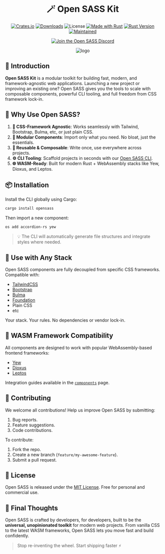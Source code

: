 <div align="center">

# 🪄 Open SASS Kit

[![Crates.io](https://img.shields.io/crates/v/opensass)](https://crates.io/crates/opensass)
[![Downloads](https://img.shields.io/crates/d/opensass)](https://crates.io/crates/opensass)
![License](https://img.shields.io/crates/l/opensass)
[![Made with Rust](https://img.shields.io/badge/Made%20with-Rust-1f425f.svg?logo=rust)](https://www.rust-lang.org/)
[![Rust Version](https://img.shields.io/badge/Rust-1.86%2B-blue.svg)](https://www.rust-lang.org)
[![Maintained](https://img.shields.io/badge/Maintained%3F-yes-green.svg)](https://github.com/wiseaidev)

[![Join the Open SASS Discord](https://dcbadge.limes.pink/api/server/b5JbvHW5nv)](https://discord.gg/b5JbvHW5nv)

![logo](https://raw.githubusercontent.com/wiseaidev/wiseaidev/refs/heads/main/assets/crabby-banner.png)

</div>

## 📜 Introduction

**Open SASS Kit** is a modular toolkit for building fast, modern, and framework-agnostic web applications. Launching a new project or improving an existing one? Open SASS gives you the tools to scale with composable components, powerful CLI tooling, and full freedom from CSS framework lock-in.

## 🎯 Why Use Open SASS?

1. **🎨 CSS-Framework Agnostic**: Works seamlessly with Tailwind, Bootstrap, Bulma, etc, or just plain CSS.
1. **🧩 Modular Components**: Import only what you need. No bloat, just the essentials.
1. **🔁 Reusable & Composable**: Write once, use everywhere across projects.
1. **⚙️ CLI Tooling**: Scaffold projects in seconds with our [Open SASS CLI](https://github.com/opensass/cli).
1. **🌐 WASM-Ready**: Built for modern Rust + WebAssembly stacks like Yew, Dioxus, and Leptos.

## 📦 Installation

Install the CLI globally using Cargo:

```sh
cargo install opensass
```

Then import a new component:

```sh
os add accordion-rs yew
```

> 💡 The CLI will automatically generate file structures and integrate styles where needed.

## 🔌 Use with Any Stack

Open SASS components are fully decoupled from specific CSS frameworks. Compatible with:

- [TailwindCSS](https://v3.tailwindcss.com/)
- [Bootstrap](https://getbootstrap.com/docs/5.3/)
- [Bulma](https://bulma.io/)
- [Foundation](https://get.foundation/)
- Plain CSS
- etc

Your stack. Your rules. No dependencies or vendor lock-in.

## 🧪 WASM Framework Compatibility

All components are designed to work with popular WebAssembly-based frontend frameworks:

- [Yew](https://yew.rs)
- [Dioxus](https://dioxuslabs.com)
- [Leptos](https://leptos.dev)

Integration guides available in the [`components`](./components.md) page.

## 🤝 Contributing

We welcome all contributions! Help us improve Open SASS by submitting:

1. Bug reports.
1. Feature suggestions.
1. Code contributions.

To contribute:

1. Fork the repo.
1. Create a new branch (`feature/my-awesome-feature`).
1. Submit a pull request.

## 📜 License

Open SASS is released under the [MIT License](LICENSE). Free for personal and commercial use.

## 🙌 Final Thoughts

Open SASS is crafted by developers, for developers, built to be the **universal, unopinionated toolkit** for modern web projects. From vanilla CSS to the latest WASM frameworks, Open SASS lets you move fast and build confidently.

> Stop re-inventing the wheel. Start shipping faster ⚡
